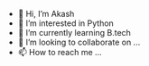 - 👋 Hi, I’m Akash 
- 👀 I’m interested in Python
- 🌱 I’m currently learning B.tech
- 💞️ I’m looking to collaborate on ...
- 📫 How to reach me ...

<!---
aka-ish/aka-ish is a ✨ special ✨ repository because its `README.md` (this file) appears on your GitHub profile.
You can click the Preview link to take a look at your changes.
--->
